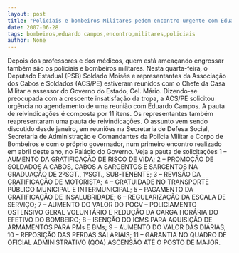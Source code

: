 ```yaml
---
layout: post
title: "Policiais e bombeiros Militares pedem encontro urgente com Eduardo Campos"
date: 2007-06-28
tags: bombeiros,eduardo campos,encontro,militares,policiais
author: None
---
```


Depois dos professores e dos m&eacute;dicos, quem est&aacute; amea&ccedil;ando engrossar tamb&eacute;m s&atilde;o os policiais e bombeiros militares. 
Nesta quarta-feira, o Deputado Estadual (PSB) Soldado Mois&eacute;s e representantes da Associa&ccedil;&atilde;o dos Cabos e Soldados (ACS/PE) estiveram reunidos com o Chefe da Casa Militar e assessor do Governo do Estado, Cel. M&aacute;rio. 
Dizendo-se preocupada com a crescente insatisfa&ccedil;&atilde;o da tropa, a ACS/PE solicitou urg&ecirc;ncia no agendamento de uma reuni&atilde;o com Eduardo Campos. A pauta de reivindica&ccedil;&otilde;es &eacute; composta por 11 itens.&nbsp;Os representantes tamb&eacute;m reapresentaram uma pauta de reivindica&ccedil;&otilde;es. 
O assunto vem sendo discutido desde janeiro, em reuni&otilde;es na Secretaria de Defesa Social, Secretaria de Administra&ccedil;&atilde;o e Comandantes da Pol&iacute;cia Militar e Corpo de Bombeiros e com o pr&oacute;prio governador, num primeiro encontro realizado em&nbsp;abril deste ano, no Pal&aacute;cio do Governo. 
Veja a pauta de solicita&ccedil;&otilde;es
1 &ndash; AUMENTO DA GRATIFICA&Ccedil;&Atilde;O DE RISCO DE VIDA;
2 &ndash; PROMO&Ccedil;&Atilde;O DE SOLDADOS A CABOS, CABOS A SARGENTOS E SARGENTOS NA GRADUA&Ccedil;&Atilde;O&nbsp;DE 2&ordm;SGT., 1&ordm;SGT., SUB-TENENTE; 
3 &ndash; REVIS&Atilde;O DA GRATIFICA&Ccedil;&Atilde;O DE MOTORISTA;
4 &ndash; GRATUIDADE NO TRANSPORTE P&Uacute;BLICO MUNICIPAL E INTERMUNICIPAL;
5 &ndash; PAGAMENTO DA GRATIFICA&Ccedil;&Atilde;O DE INSALUBRIDADE;
6 &ndash; REGULARIZA&Ccedil;&Atilde;O DA ESCALA DE SERVI&Ccedil;O;
7 &ndash; AUMENTO DO VALOR DO POGV &ndash; POLICIAMENTO OSTENSIVO GERAL VOLUNT&Aacute;RIO E 
REDU&Ccedil;&Atilde;O DA CARGA HOR&Aacute;RIA DO EFETIVO DO BOMBEIRO;
8 &ndash; ISEN&Ccedil;&Atilde;O DO ICMS PARA AQUISI&Ccedil;&Atilde;O DE ARMAMENTOS PARA PMs E BMs;
9 &ndash; AUMENTO DO VALOR DAS DI&Aacute;RIAS;
10 &ndash; REPOSI&Ccedil;&Atilde;O DAS PERDAS SALARIAIS;
11 &ndash; GARANTIA NO QUADRO DE OFICIAL ADMINISTRATIVO (QOA) ASCENS&Atilde;O AT&Eacute; O POSTO&nbsp;DE MAJOR.
 